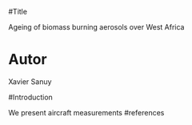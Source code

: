 

#Title

Ageing of biomass burning aerosols over West Africa

# Autor

Xavier Sanuy

#Introduction

We present aircraft measurements
#references
